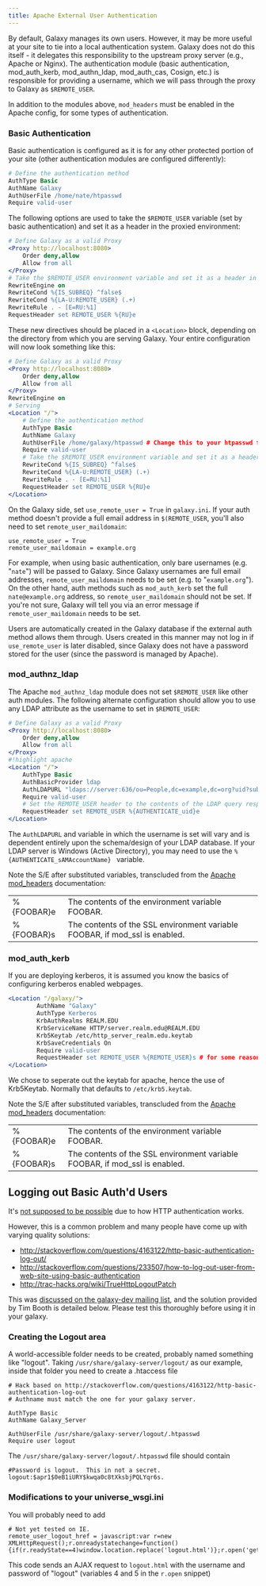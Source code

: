 ```yaml
---
title: Apache External User Authentication
---
```

By default, Galaxy manages its own users.  However, it may be more useful at your site to tie into a local authentication system.  Galaxy does not do this itself - it delegates this responsibility to the upstream proxy server (e.g., Apache or Nginx).  The authentication module (basic authentication, mod_auth_kerb, mod_authn_ldap, mod_auth_cas, Cosign, etc.) is responsible for providing a username, which we will pass through the proxy to Galaxy as `$REMOTE_USER`.

In addition to the modules above, `mod_headers` must be enabled in the Apache config, for some types of authentication.

### Basic Authentication

Basic authentication is configured as it is for any other protected portion of your site (other authentication modules are configured differently):

```apache
# Define the authentication method
AuthType Basic
AuthName Galaxy
AuthUserFile /home/nate/htpasswd
Require valid-user
```


The following options are used to take the `$REMOTE_USER` variable (set by basic authentication) and set it as a header in the proxied environment:

```apache
# Define Galaxy as a valid Proxy
<Proxy http://localhost:8080>
    Order deny,allow
    Allow from all
</Proxy>
# Take the $REMOTE_USER environment variable and set it as a header in the proxy request.
RewriteEngine on
RewriteCond %{IS_SUBREQ} ^false$
RewriteCond %{LA-U:REMOTE_USER} (.+)
RewriteRule . - [E=RU:%1]
RequestHeader set REMOTE_USER %{RU}e
```


These new directives should be placed in a `<Location>` block, depending on the directory from which you are serving Galaxy.  Your entire configuration will now look something like this:

```apache
# Define Galaxy as a valid Proxy
<Proxy http://localhost:8080>
    Order deny,allow
    Allow from all
</Proxy>
RewriteEngine on
# Serving
<Location "/">
    # Define the authentication method
    AuthType Basic
    AuthName Galaxy
    AuthUserFile /home/galaxy/htpasswd # Change this to your htpasswd file location
    Require valid-user
    # Take the $REMOTE_USER environment variable and set it as a header in the proxy request.
    RewriteCond %{IS_SUBREQ} ^false$
    RewriteCond %{LA-U:REMOTE_USER} (.+)
    RewriteRule . - [E=RU:%1]
    RequestHeader set REMOTE_USER %{RU}e
</Location>
```


On the Galaxy side, set `use_remote_user = True` in `galaxy.ini`.  If your auth method doesn't provide a full email address in `$(REMOTE_USER`, you'll also need to set `remote_user_maildomain`:

```
use_remote_user = True
remote_user_maildomain = example.org
```


For example, when using basic authentication, only bare usernames (e.g. "`nate`") will be passed to Galaxy.  Since Galaxy usernames are full email addresses, `remote_user_maildomain` needs to be set (e.g. to "`example.org`").  On the other hand, auth methods such as `mod_auth_kerb` set the full `nate@example.org` address, so `remote_user_maildomain` should not be set.  If you're not sure, Galaxy will tell you via an error message if `remote_user_maildomain` needs to be set.

Users are automatically created in the Galaxy database if the external auth method allows them through.  Users created in this manner may not log in if `use_remote_user` is later disabled, since Galaxy does not have a password stored for the user (since the password is managed by Apache).

### mod_authnz_ldap

The Apache `mod_authnz_ldap` module does not set `$REMOTE_USER` like other auth modules.  The following alternate configuration should allow you to use any LDAP attribute as the username to set in `$REMOTE_USER`:

```apache
# Define Galaxy as a valid Proxy
<Proxy http://localhost:8080>
    Order deny,allow
    Allow from all
</Proxy>
#!highlight apache
<Location "/">
    AuthType Basic
    AuthBasicProvider ldap
    AuthLDAPURL "ldaps://server:636/ou=People,dc=example,dc=org?uid?sub?(objectClass=person)"
    Require valid-user
    # Set the REMOTE_USER header to the contents of the LDAP query response's "uid" attribute
    RequestHeader set REMOTE_USER %{AUTHENTICATE_uid}e
</Location>
```


The `AuthLDAPURL` and variable in which the username is set will vary and is dependent entirely upon the schema/design of your LDAP database.  If your LDAP server is Windows (Active Directory), you may need to use the `%{AUTHENTICATE_sAMAccountName} ` variable.

Note the S/E after substituted variables, transcluded from the [Apache mod_headers](https://httpd.apache.org/docs/2.2/mod/mod_headers.html) documentation:

<table>
  <tr>
    <td> %{FOOBAR}e </td>
    <td> The contents of the environment variable FOOBAR.</td>
  </tr>
  <tr>
    <td> %{FOOBAR}s </td>
    <td> The contents of the SSL environment variable FOOBAR, if mod_ssl is enabled.</td>
  </tr>
</table>



### mod_auth_kerb

If you are deploying kerberos, it is assumed you know the basics of configuring kerberos enabled webpages.

```apache
<Location "/galaxy/">
        AuthName "Galaxy"
        AuthType Kerberos
        KrbAuthRealms REALM.EDU
        KrbServiceName HTTP/server.realm.edu@REALM.EDU
        Krb5Keytab /etc/http_server_realm.edu.keytab
        KrbSaveCredentials On
        Require valid-user
        RequestHeader set REMOTE_USER %{REMOTE_USER}s # for some reason you need this statement.
</Location>
```


We chose to seperate out the keytab for apache, hence the use of Krb5Keytab. Normally that defaults to `/etc/krb5.keytab`.

Note the S/E after substituted variables, transcluded from the [Apache mod_headers](https://httpd.apache.org/docs/2.2/mod/mod_headers.html) documentation:

<table>
  <tr>
    <td> %{FOOBAR}e </td>
    <td> The contents of the environment variable FOOBAR.</td>
  </tr>
  <tr>
    <td> %{FOOBAR}s </td>
    <td> The contents of the SSL environment variable FOOBAR, if mod_ssl is enabled.</td>
  </tr>
</table>


## Logging out Basic Auth'd Users

It's [not supposed to be possible](http://httpd.apache.org/docs/1.3/howto/auth.html#basicfaq) due to how HTTP authentication works.

However, this is a common problem and many people have come up with varying quality solutions:

* http://stackoverflow.com/questions/4163122/http-basic-authentication-log-out/
* http://stackoverflow.com/questions/233507/how-to-log-out-user-from-web-site-using-basic-authentication
* http://trac-hacks.org/wiki/TrueHttpLogoutPatch

This was [discussed on the galaxy-dev mailing list](http://dev.list.galaxyproject.org/Remote-User-Logout-td4663150.html), and the solution provided by Tim Booth is detailed below. Please test this thoroughly before using it in your galaxy.

### Creating the Logout area

A world-accessible folder needs to be created, probably named something like "logout". Taking `/usr/share/galaxy-server/logout/` as our example, inside that folder you need to create a .htaccess file

```
# Hack based on http://stackoverflow.com/questions/4163122/http-basic-authentication-log-out
# Authname must match the one for your galaxy server.

AuthType Basic
AuthName Galaxy_Server

AuthUserFile /usr/share/galaxy-server/logout/.htpasswd
Require user logout
```


The `/usr/share/galaxy-server/logout/.htpasswd` file should contain

```
#Password is logout.  This in not a secret.
logout:$apr1$0eB1iURY$kwqa0c8tXksbjPQLYqr6s.
```


### Modifications to your universe_wsgi.ini

You will probably need to add

```
# Not yet tested on IE.
remote_user_logout_href = javascript:var r=new XMLHttpRequest();r.onreadystatechange=function(){if(r.readyState==4)window.location.replace('logout.html')};r.open('get','logout.html',true,'logout','logout');r.send();
```


This code sends an AJAX request to `logout.html` with the username and password of "logout" (variables 4 and 5 in the `r.open` snippet)
